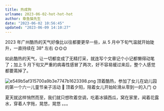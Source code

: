 ```yaml
---
title: 热成狗
urlname: 2023-06-02-hot-hot-hot
author: 章鱼猫先生
date: "2023-06-02 10:56:45"
updated: "2023-06-09 14:10:27"
---
```


2023 年广州酷热的天气好像比以往都要更早一些，从 5 月中下旬气温就开始陡升，一直持续在 38° 左右 🌞🌞🌞

如此酷热的天气，让一切都变成了无精打采，就连写个文章记个小记都懒得动笔了；加上 5 月下旬又严重的病毒性感冒了两次，好不容易缓过来后，整个人感觉都要蔫掉了。

![e549b5af315700a9b3e7747b1623398.png](https://shub-1251708715.cos.ap-guangzhou.myqcloud.com/elog-cookbook-img/FiqCEjITPiIwdeNGXLvHmuCbyWSG.png)
顶着酷热，参加了女儿在幼儿园的第一个六一儿童节亲子活动 🏃
顶着夕阳，陪着女儿开始轮滑从零到一的入门 🌞

夏天就这样悄然而至，我们就只想吹着空调，吃着冰镇西瓜，窝在家里，闻着花露水，穿着人字拖，晃悠，晃悠 。。。
